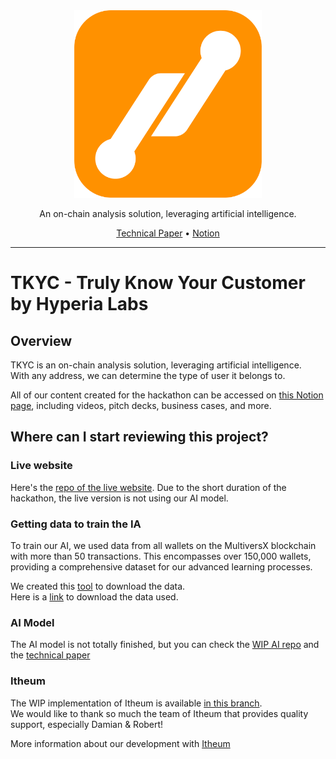 <div align="center">
  
  <img src="logo.png" width="300" />

  <p>
     An on-chain analysis solution, leveraging artificial intelligence.
  </p>

  <p>     
    <a href="https://mathis-hyperia-labs.notion.site/Technical-Paper-AI-TKYC-06ceacbb04744e218464f69ec2395a9f?pvs=4">Technical Paper</a>    
    •
    <a href="https://mathis-hyperia-labs.notion.site/Finance-Innovation-For-Good-2024-8792596e4e4349a19bec4a68bb040582?pvs=4">Notion</a>
  </p>
  
</div>

<hr>




# TKYC - Truly Know Your Customer by Hyperia Labs

## Overview

TKYC is an on-chain analysis solution, leveraging artificial intelligence.  
With any address, we can determine the type of user it belongs to.  
  
All of our content created for the hackathon can be accessed on [this Notion page](https://mathis-hyperia-labs.notion.site/Finance-Innovation-For-Good-2024-8792596e4e4349a19bec4a68bb040582?pvs=4), including videos, pitch decks, business cases, and more.

## Where can I start reviewing this project?

### Live website
Here's the [repo of the live website](https://github.com/MVX-TKYC/app).  Due to the short duration of the hackathon, the live version is not using our AI model.

### Getting data to train the IA
To train our AI, we used data from all wallets on the MultiversX blockchain with more than 50 transactions. 
This encompasses over 150,000 wallets, providing a comprehensive dataset for our advanced learning processes.

We created this [tool](https://github.com/MVX-TKYC/tools/blob/main/wallets_data_scrapper/README.md) to download the data.  
Here is a [link](https://www.swisstransfer.com/d/ed39b9c2-d2b2-4e68-9a40-b5b87b983928) to download the data used.

### AI Model
The AI model is not totally finished, but you can check the [WIP AI repo](https://github.com/MVX-TKYC/ai) and the [technical paper](https://mathis-hyperia-labs.notion.site/Technical-Paper-AI-TKYC-06ceacbb04744e218464f69ec2395a9f?pvs=4)

### Itheum
The WIP implementation of Itheum is available [in this branch](https://github.com/MVX-TKYC/app/blob/itheum/client/src/pages/Profile.tsx).  
We would like to thank so much the team of Itheum that provides quality support, especially Damian & Robert!

More information about our development with [Itheum](https://github.com/MVX-TKYC/.github/blob/main/profile/ITHEUM.md)

